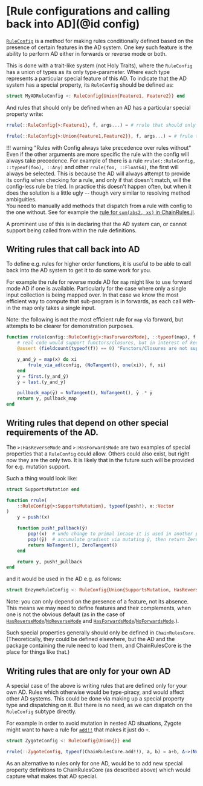 # [Rule configurations and calling back into AD](@id config)

[`RuleConfig`](@ref) is a method for making rules conditionally defined based on the presence of certain features in the AD system.
One key such feature is the ability to perform AD either in forwards or reverse mode or both.

This is done with a trait-like system (not Holy Traits), where the `RuleConfig` has a union of types as its only type-parameter.
Where each type represents a particular special feature of this AD.
To indicate that the AD system has a special property, its `RuleConfig` should be defined as:
```julia
struct MyADRuleConfig <: RuleConfig{Union{Feature1, Feature2}} end
```
And rules that should only be defined when an AD has a particular special property write:
```julia
rrule(::RuleConfig{>:Feature1}, f, args...) = # rrule that should only be define for ADs with `Feature1`

frule(::RuleConfig{>:Union{Feature1,Feature2}}, f, args...) = # frule that should only be define for ADs with both `Feature1` and `Feature2`
```

!!! warning "Rules with Config always take precedence over rules without"
    Even if the other arguments are more specific the rule with the config will always take precedence.
    For example of there is a rule `rrule(::RuleConfig, ::typeof(foo), ::Any)` and other `rrule(foo, ::Float64)`,
    the first will always be selected.
    This is because the AD will always attempt to provide its config when checking for a rule, and only if that doesn't match, will the config-less rule be tried.
    In practice this doesn't happen often, but when it does the solution is a little ugly -- though very similar to resolving method ambiguities.  
    You need to manually add methods that dispatch from a rule with config to the one without.
    See for example the [rule for `sum(abs2, xs)` in ChainRules.jl](https://github.com/JuliaDiff/ChainRules.jl/blob/4ad975826ea0639ad709aeb36cc5051b6bf82eaa/src/rulesets/Base/mapreduce.jl#L87-L113).



A prominent use of this is in declaring that the AD system can, or cannot support being called from within the rule definitions.

## Writing rules that call back into AD

To define e.g. rules for higher order functions, it is useful to be able to call back into the AD system to get it to do some work for you.

For example the rule for reverse mode AD for `map` might like to use forward mode AD if one is available.
Particularly for the case where only a single input collection is being mapped over.
In that case we know the most efficient way to compute that sub-program is in forwards, as each call with-in the map only takes a single input.

Note: the following is not the most efficient rule for `map` via forward, but attempts to be clearer for demonstration purposes.

```julia
function rrule(config::RuleConfig{>:HasForwardsMode}, ::typeof(map), f::Function, x::Array{<:Real})
    # real code would support functors/closures, but in interest of keeping example short we exclude it:
    @assert (fieldcount(typeof(f)) == 0) "Functors/Closures are not supported"

    y_and_ẏ = map(x) do xi
        frule_via_ad(config, (NoTangent(), one(xi)), f, xi)
    end
    y = first.(y_and_ẏ)
    ẏ = last.(y_and_ẏ)

    pullback_map(ȳ) = NoTangent(), NoTangent(), ȳ .* ẏ
    return y, pullback_map
end
```

## Writing rules that depend on other special requirements of the AD.

The `>:HasReverseMode` and `>:HasForwardsMode` are two examples of special properties that a `RuleConfig` could allow.
Others could also exist, but right now they are the only two.
It is likely that in the future such will be provided for e.g. mutation support.

Such a thing would look like:
```julia
struct SupportsMutation end

function rrule(
    ::RuleConfig{>:SupportsMutation}, typeof(push!), x::Vector
)
    y = push!(x)

    function push!_pullback(ȳ)
        pop!(x)  # undo change to primal incase it is used in another pullback we haven't called yet
        pop!(ȳ)  # accumulate gradient via mutating ȳ, then return ZeroTangent
        return NoTangent(), ZeroTangent()
    end

    return y, push!_pullback
end
```
and it would be used in the AD e.g. as follows:
```julia
struct EnzymeRuleConfig <: RuleConfig{Union{SupportsMutation, HasReverseMode, NoForwardsMode}}
```

Note: you can only depend on the presence of a feature, not its absence.
This means we may need to define features and their complements, when one is not the obvious default (as in the case of [`HasReverseMode`](@ref)/[`NoReverseMode`](@ref) and [`HasForwardsMode`](@ref)/[`NoForwardsMode`](@ref).).


Such special properties generally should only be defined in `ChainRulesCore`.
(Theoretically, they could be defined elsewhere, but the AD and the package containing the rule need to load them, and ChainRulesCore is the place for things like that.)


## Writing rules that are only for your own AD

A special case of the above is writing rules that are defined only for your own AD.
Rules which otherwise would be type-piracy, and would affect other AD systems.
This could be done via making up a special property type and dispatching on it.
But there is no need, as we can dispatch on the `RuleConfig` subtype directly.

For example in order to avoid mutation in nested AD situations, Zygote might want to have a rule for [`add!!`](@ref) that makes it just do `+`.

```julia
struct ZygoteConfig <: RuleConfig{Union{}} end

rrule(::ZygoteConfig, typeof(ChainRulesCore.add!!), a, b) = a+b, Δ->(NoTangent(), Δ, Δ)
```

As an alternative to rules only for one AD, would be to add new special property definitions to ChainRulesCore (as described above) which would capture what makes that AD special.
